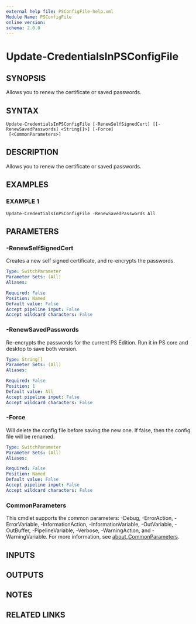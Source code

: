 ```yaml
---
external help file: PSConfigFile-help.xml
Module Name: PSConfigFile
online version:
schema: 2.0.0
---
```


# Update-CredentialsInPSConfigFile

## SYNOPSIS
Allows you to renew the certificate or saved passwords.

## SYNTAX

```
Update-CredentialsInPSConfigFile [-RenewSelfSignedCert] [[-RenewSavedPasswords] <String[]>] [-Force]
 [<CommonParameters>]
```

## DESCRIPTION
Allows you to renew the certificate or saved passwords.

## EXAMPLES

### EXAMPLE 1
```
Update-CredentialsInPSConfigFile -RenewSavedPasswords All
```

## PARAMETERS

### -RenewSelfSignedCert
Creates a new self signed certificate, and re-encrypts the passwords.

```yaml
Type: SwitchParameter
Parameter Sets: (All)
Aliases:

Required: False
Position: Named
Default value: False
Accept pipeline input: False
Accept wildcard characters: False
```

### -RenewSavedPasswords
Re-encrypts the passwords for the current PS Edition.
Run it in PS core and desktop to save both version.

```yaml
Type: String[]
Parameter Sets: (All)
Aliases:

Required: False
Position: 1
Default value: All
Accept pipeline input: False
Accept wildcard characters: False
```

### -Force
Will delete the config file before saving the new one.
If false, then the config file will be renamed.

```yaml
Type: SwitchParameter
Parameter Sets: (All)
Aliases:

Required: False
Position: Named
Default value: False
Accept pipeline input: False
Accept wildcard characters: False
```

### CommonParameters
This cmdlet supports the common parameters: -Debug, -ErrorAction, -ErrorVariable, -InformationAction, -InformationVariable, -OutVariable, -OutBuffer, -PipelineVariable, -Verbose, -WarningAction, and -WarningVariable. For more information, see [about_CommonParameters](http://go.microsoft.com/fwlink/?LinkID=113216).

## INPUTS

## OUTPUTS

## NOTES

## RELATED LINKS
